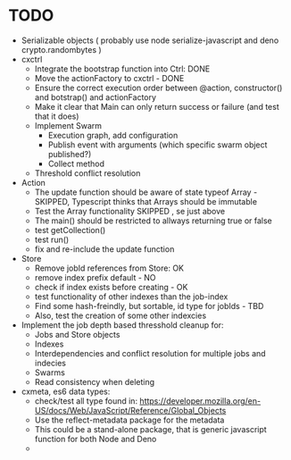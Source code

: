 # TODO

- Serializable objects ( probably use node serialize-javascript and deno crypto.randombytes )
- cxctrl 
    - Integrate the bootstrap function into Ctrl: DONE
    - Move the actionFactory to cxctrl - DONE
    - Ensure the correct execution order between @action, constructor() and botstrap() and actionFactory
    - Make it clear that Main can only return success or failure (and test that it does)
    - Implement Swarm 
      - Execution graph, add configuration
      - Publish event with arguments (which specific swarm object published?)
      - Collect method
    - Threshold conflict resolution
- Action 
    - The update function should be aware of state typeof Array - SKIPPED, Typescript thinks that Arrays should be immutable
    - Test the Array functionality SKIPPED , se just above
    - The main() should be restricted to allways returning true or false
    - test getCollection()
    - test run()
    - fix and re-include the update function
- Store
    - Remove jobId references from Store: OK
    - remove index prefix default - NO
    - check if index exists before creating - OK
    - test functionality of other indexes than the job-index
    - Find some hash-freindly, but sortable, id type for jobIds - TBD
    - Also, test the creation of some other indexcies 
- Implement the job depth based thresshold cleanup for:
    - Jobs and Store objects
    - Indexes
    - Interdependencies and conflict resolution for multiple jobs and indecies
    - Swarms
    - Read consistency when deleting
- cxmeta, es6 data types:
    - check/test all type found in: https://developer.mozilla.org/en-US/docs/Web/JavaScript/Reference/Global_Objects
    - Use the reflect-metadata package for the metadata
    - This could be a stand-alone package, that is generic javascript function for both Node and Deno
    - 

